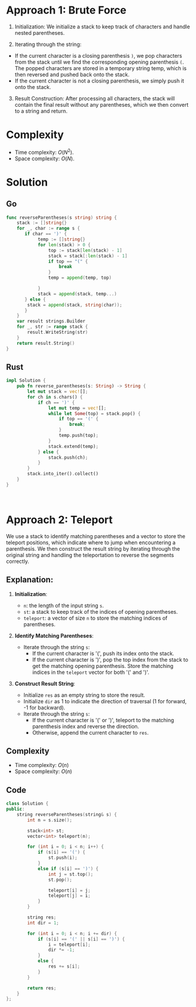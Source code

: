 # Approach 1: Brute Force

1. Initialization: We initialize a stack to keep track of characters and handle nested parentheses.

2. Iterating through the string:

- If the current character is a closing parenthesis `)`, we pop characters from the stack until we find the corresponding opening parenthesis `(`. The popped characters are stored in a temporary string temp, which is then reversed and pushed back onto the stack.
- If the current character is not a closing parenthesis, we simply push it onto the stack.

3. Result Construction: After processing all characters, the stack will contain the final result without any parentheses, which we then convert to a string and return.

# Complexity

- Time complexity: $O(N^2)$.
- Space complexity: $O(N)$.

# Solution

## Go

```go
func reverseParentheses(s string) string {
    stack := []string{}
    for _, char := range s {
       if char == ')' {
            temp := []string{}
            for len(stack) > 0 {
                top := stack[len(stack) - 1]
                stack = stack[:len(stack) - 1]
                if top == "(" {
                    break
                }
                temp = append(temp, top)

            }
            stack = append(stack, temp...)
       } else {
        stack = append(stack, string(char));
       }
    }
    var result strings.Builder
    for _, str := range stack {
        result.WriteString(str)
    }
    return result.String()
}
```

## Rust

```rust
impl Solution {
    pub fn reverse_parentheses(s: String) -> String {
        let mut stack = vec![];
        for ch in s.chars() {
            if ch == ')' {
                let mut temp = vec![];
                while let Some(top) = stack.pop() {
                    if top == '(' {
                        break;
                    }
                    temp.push(top);
                }
                stack.extend(temp);
            } else {
                stack.push(ch);
            }
        }
        stack.into_iter().collect()
    }
}
```

<p>&nbsp;</p>

# Approach 2: Teleport

We use a stack to identify matching parentheses and a vector to store the teleport positions, which indicate where to jump when encountering a parenthesis. We then construct the result string by iterating through the original string and handling the teleportation to reverse the segments correctly.

## Explanation:

1. **Initialization**:
   - `n`: the length of the input string `s`.
   - `st`: a stack to keep track of the indices of opening parentheses.
   - `teleport`: a vector of size `n` to store the matching indices of parentheses.

2. **Identify Matching Parentheses**:
   - Iterate through the string `s`:
     - If the current character is '(', push its index onto the stack.
     - If the current character is ')', pop the top index from the stack to get the matching opening parenthesis. Store the matching indices in the `teleport` vector for both '(' and ')'.

3. **Construct Result String**:
   - Initialize `res` as an empty string to store the result.
   - Initialize `dir` as 1 to indicate the direction of traversal (1 for forward, -1 for backward).
   - Iterate through the string `s`:
     - If the current character is '(' or ')', teleport to the matching parenthesis index and reverse the direction.
     - Otherwise, append the current character to `res`.

## Complexity
- Time complexity: $O(n)$
- Space complexity: $O(n)$

## Code 
```cpp
class Solution {
public:
    string reverseParentheses(string& s) {
        int n = s.size();

        stack<int> st;
        vector<int> teleport(n);

        for (int i = 0; i < n; i++) {
            if (s[i] == '(') {
                st.push(i);
            }
            else if (s[i] == ')') {
                int j = st.top();
                st.pop();

                teleport[i] = j;
                teleport[j] = i;
            }
        }

        string res;
        int dir = 1;

        for (int i = 0; i < n; i += dir) {
            if (s[i] == '(' || s[i] == ')') {
                i = teleport[i];
                dir *= -1;
            }
            else {
                res += s[i];
            }
        }

        return res;
    }
};
```